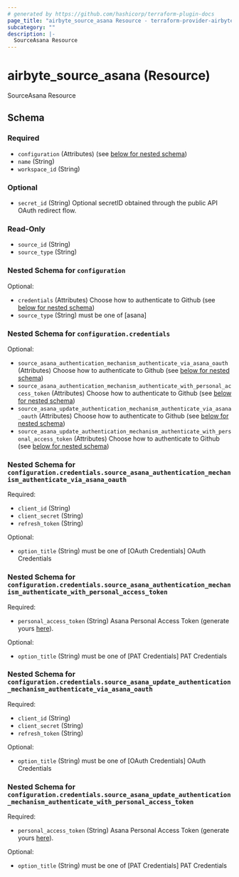 ```yaml
---
# generated by https://github.com/hashicorp/terraform-plugin-docs
page_title: "airbyte_source_asana Resource - terraform-provider-airbyte"
subcategory: ""
description: |-
  SourceAsana Resource
---
```


# airbyte_source_asana (Resource)

SourceAsana Resource



<!-- schema generated by tfplugindocs -->
## Schema

### Required

- `configuration` (Attributes) (see [below for nested schema](#nestedatt--configuration))
- `name` (String)
- `workspace_id` (String)

### Optional

- `secret_id` (String) Optional secretID obtained through the public API OAuth redirect flow.

### Read-Only

- `source_id` (String)
- `source_type` (String)

<a id="nestedatt--configuration"></a>
### Nested Schema for `configuration`

Optional:

- `credentials` (Attributes) Choose how to authenticate to Github (see [below for nested schema](#nestedatt--configuration--credentials))
- `source_type` (String) must be one of [asana]

<a id="nestedatt--configuration--credentials"></a>
### Nested Schema for `configuration.credentials`

Optional:

- `source_asana_authentication_mechanism_authenticate_via_asana_oauth` (Attributes) Choose how to authenticate to Github (see [below for nested schema](#nestedatt--configuration--credentials--source_asana_authentication_mechanism_authenticate_via_asana_oauth))
- `source_asana_authentication_mechanism_authenticate_with_personal_access_token` (Attributes) Choose how to authenticate to Github (see [below for nested schema](#nestedatt--configuration--credentials--source_asana_authentication_mechanism_authenticate_with_personal_access_token))
- `source_asana_update_authentication_mechanism_authenticate_via_asana_oauth` (Attributes) Choose how to authenticate to Github (see [below for nested schema](#nestedatt--configuration--credentials--source_asana_update_authentication_mechanism_authenticate_via_asana_oauth))
- `source_asana_update_authentication_mechanism_authenticate_with_personal_access_token` (Attributes) Choose how to authenticate to Github (see [below for nested schema](#nestedatt--configuration--credentials--source_asana_update_authentication_mechanism_authenticate_with_personal_access_token))

<a id="nestedatt--configuration--credentials--source_asana_authentication_mechanism_authenticate_via_asana_oauth"></a>
### Nested Schema for `configuration.credentials.source_asana_authentication_mechanism_authenticate_via_asana_oauth`

Required:

- `client_id` (String)
- `client_secret` (String)
- `refresh_token` (String)

Optional:

- `option_title` (String) must be one of [OAuth Credentials]
OAuth Credentials


<a id="nestedatt--configuration--credentials--source_asana_authentication_mechanism_authenticate_with_personal_access_token"></a>
### Nested Schema for `configuration.credentials.source_asana_authentication_mechanism_authenticate_with_personal_access_token`

Required:

- `personal_access_token` (String) Asana Personal Access Token (generate yours <a href="https://app.asana.com/0/developer-console">here</a>).

Optional:

- `option_title` (String) must be one of [PAT Credentials]
PAT Credentials


<a id="nestedatt--configuration--credentials--source_asana_update_authentication_mechanism_authenticate_via_asana_oauth"></a>
### Nested Schema for `configuration.credentials.source_asana_update_authentication_mechanism_authenticate_via_asana_oauth`

Required:

- `client_id` (String)
- `client_secret` (String)
- `refresh_token` (String)

Optional:

- `option_title` (String) must be one of [OAuth Credentials]
OAuth Credentials


<a id="nestedatt--configuration--credentials--source_asana_update_authentication_mechanism_authenticate_with_personal_access_token"></a>
### Nested Schema for `configuration.credentials.source_asana_update_authentication_mechanism_authenticate_with_personal_access_token`

Required:

- `personal_access_token` (String) Asana Personal Access Token (generate yours <a href="https://app.asana.com/0/developer-console">here</a>).

Optional:

- `option_title` (String) must be one of [PAT Credentials]
PAT Credentials


